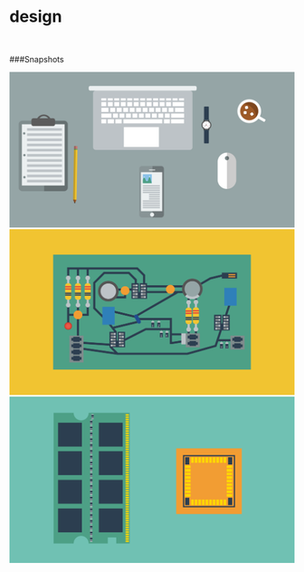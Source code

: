 # design
<br>

###Snapshots 

<img src="desk/desk.png"/>
<img src="new-jen/img/circuit.png"/>
<img src="new-jen/img/ramvsrom.png"/>
